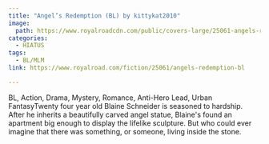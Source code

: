 ```yaml
---
title: "Angel’s Redemption (BL) by kittykat2010"
image:
  path: https://www.royalroadcdn.com/public/covers-large/25061-angels-redemption-bl.jpg
categories:
  - HIATUS
tags:
  - BL/MLM
link: https://www.royalroad.com/fiction/25061/angels-redemption-bl

---
```

BL, Action, Drama, Mystery, Romance, Anti-Hero Lead, Urban FantasyTwenty four year old Blaine Schneider is seasoned to hardship. After he inherits a beautifully carved angel statue, Blaine's found an apartment big enough to display the lifelike sculpture. But who could ever imagine that there was something, or someone, living inside the stone.

